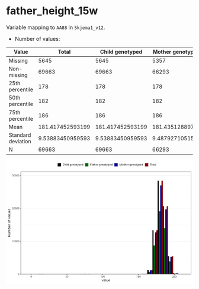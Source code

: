 # father_height_15w
Variable mapping to `AA88` in `Skjema1_v12`.
- Number of values:

| Value | Total | Child genotyped | Mother genotyped | Father genotyped |
| ----- | ----- | --------------- | ---------------- | ---------------- |
| Missing | 5645 | 5645 | 5357 | 3217 |
| Non-missing | 69663 | 69663 | 66293 | 46867 |
| 25th percentile | 178 | 178 | 178 | 178 |
| 50th percentile | 182 | 182 | 182 | 182 |
| 75th percentile | 186 | 186 | 186 | 186 |
| Mean | 181.417452593199 | 181.417452593199 | 181.43512889747 | 181.565515181258 |
| Standard deviation | 9.53883450959593 | 9.53883450959593 | 9.4879271051576 | 9.29546439829532 |
| N | 69663 | 69663 | 66293 | 46867 |



![](father_height_15w_n.png)



